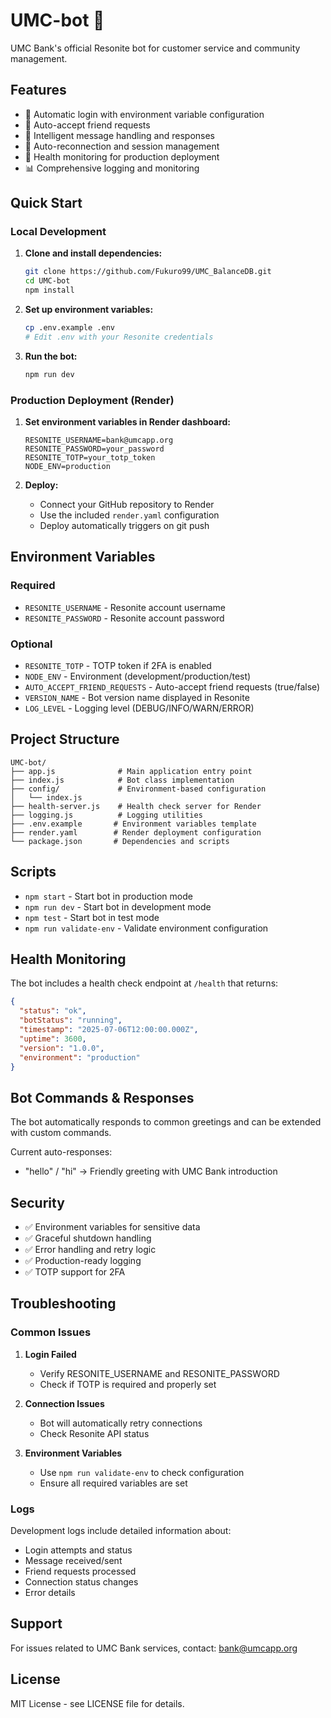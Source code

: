 # UMC-bot 🤖

UMC Bank's official Resonite bot for customer service and community management.

## Features

- 🔐 Automatic login with environment variable configuration
- 👥 Auto-accept friend requests
- 💬 Intelligent message handling and responses
- 🔄 Auto-reconnection and session management
- 🏥 Health monitoring for production deployment
- 📊 Comprehensive logging and monitoring

## Quick Start

### Local Development

1. **Clone and install dependencies:**
   ```bash
   git clone https://github.com/Fukuro99/UMC_BalanceDB.git
   cd UMC-bot
   npm install
   ```

2. **Set up environment variables:**
   ```bash
   cp .env.example .env
   # Edit .env with your Resonite credentials
   ```

3. **Run the bot:**
   ```bash
   npm run dev
   ```

### Production Deployment (Render)

1. **Set environment variables in Render dashboard:**
   ```
   RESONITE_USERNAME=bank@umcapp.org
   RESONITE_PASSWORD=your_password
   RESONITE_TOTP=your_totp_token
   NODE_ENV=production
   ```

2. **Deploy:**
   - Connect your GitHub repository to Render
   - Use the included `render.yaml` configuration
   - Deploy automatically triggers on git push

## Environment Variables

### Required
- `RESONITE_USERNAME` - Resonite account username
- `RESONITE_PASSWORD` - Resonite account password

### Optional
- `RESONITE_TOTP` - TOTP token if 2FA is enabled
- `NODE_ENV` - Environment (development/production/test)
- `AUTO_ACCEPT_FRIEND_REQUESTS` - Auto-accept friend requests (true/false)
- `VERSION_NAME` - Bot version name displayed in Resonite
- `LOG_LEVEL` - Logging level (DEBUG/INFO/WARN/ERROR)

## Project Structure

```
UMC-bot/
├── app.js              # Main application entry point
├── index.js            # Bot class implementation
├── config/             # Environment-based configuration
│   └── index.js       
├── health-server.js    # Health check server for Render
├── logging.js          # Logging utilities
├── .env.example       # Environment variables template
├── render.yaml        # Render deployment configuration
└── package.json       # Dependencies and scripts
```

## Scripts

- `npm start` - Start bot in production mode
- `npm run dev` - Start bot in development mode
- `npm test` - Start bot in test mode
- `npm run validate-env` - Validate environment configuration

## Health Monitoring

The bot includes a health check endpoint at `/health` that returns:

```json
{
  "status": "ok",
  "botStatus": "running",
  "timestamp": "2025-07-06T12:00:00.000Z",
  "uptime": 3600,
  "version": "1.0.0",
  "environment": "production"
}
```

## Bot Commands & Responses

The bot automatically responds to common greetings and can be extended with custom commands.

Current auto-responses:
- "hello" / "hi" → Friendly greeting with UMC Bank introduction

## Security

- ✅ Environment variables for sensitive data
- ✅ Graceful shutdown handling
- ✅ Error handling and retry logic
- ✅ Production-ready logging
- ✅ TOTP support for 2FA

## Troubleshooting

### Common Issues

1. **Login Failed**
   - Verify RESONITE_USERNAME and RESONITE_PASSWORD
   - Check if TOTP is required and properly set

2. **Connection Issues**
   - Bot will automatically retry connections
   - Check Resonite API status

3. **Environment Variables**
   - Use `npm run validate-env` to check configuration
   - Ensure all required variables are set

### Logs

Development logs include detailed information about:
- Login attempts and status
- Message received/sent
- Friend requests processed
- Connection status changes
- Error details

## Support

For issues related to UMC Bank services, contact: bank@umcapp.org

## License

MIT License - see LICENSE file for details.
